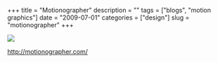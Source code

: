 +++
title = "Motionographer"
description = ""
tags = ["blogs", "motion graphics"]
date = "2009-07-01"
categories = ["design"]
slug = "motionographer"
+++


 

  <div id="screens-thumbs" class="clearfix">
    <div class="txt-center" id="design-submission"><a href="http://motionographer.com/"><img id='bluga-thumbnail-1415' class='bluga-thumbnail large' src='/media/bluga/
wt4931991aba001_0.jpg'/></a></div>  
  </div>   
<p><a href="http://motionographer.com/">http://motionographer.com/</a></p>




